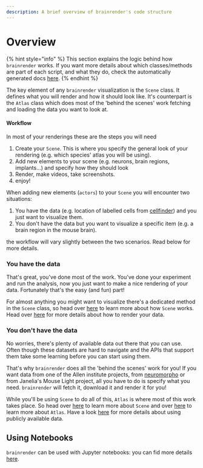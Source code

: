 ```yaml
---
description: A brief overview of brainrender's code structure
---
```


# Overview

{% hint style="info" %}
This section explains the logic behind how `brainrender` works. If you want more details about which classes/methods are part of each script, and what they do, check the automatically generated docs [here](../../autogenerated-docs/brainrender-autodocs/).
{% endhint %}

The key element of any `brainrender` visualization is the `Scene` class. It defines what you will render and how it should look like. It's counterpart is the `Atlas` class which does most of the 'behind the scenes' work fetching and loading the data you want to look at.

#### Workflow

In most of your renderings these are the steps you will need

1. Create your `Scene`. This is where you specify the general look of your rendering \(e.g. which species' atlas you will be using\).
2. Add new elements to your scene \(e.g. neurons, brain regions, implants...\) and specify how they should look
3. Render, make videos, take screenshots.
4. enjoy!



When adding new elements \(`actors`\) to your `Scene` you will encounter two situations:

1. You have the data \(e.g. location of labelled cells from [cellfinder](https://docs.cellfinder.info/)\) and you just want to visualize them.
2. You don't have the data but you want to visualize a specific item \(e.g. a brain region in the mouse brain\).

the workflow will vary slightly between the two scenarios. Read below for more details.



### You have the data

That's great, you've done most of the work. You've done your experiment and run the analysis, now you just want to make a nice rendering of your data. Fortunately that's the easy \(and fun\) part! 

For almost anything you might want to visualize  there's a dedicated method in the `Scene` class, so head over [here](../scene.md) to learn more about how `Scene` works. Head over [here](../user.md) for more details about how to render your data. 



### You don't have the data

No worries, there's plenty of available data out there that you can use. Often though these datasets are hard to navigate and the APIs that support them take some learning before you can start using them. 

That's why `brainrender` does all the 'behind the scenes' work for you! If you want data from one of the Allen institute projects, from [neuromorpho](http://neuromorpho.org/) or from Janelia's Mouse Light project, all you have to do is specify what you need. `brainrender` will fetch it, download it and render it for you!

While you'll be using `Scene` to do all of this, `Atlas` is where most of this work takes place. So head over [here](../scene.md) to learn more about `Scene` and over [here](../atlas.md) to learn more about `Atlas`. Have a look [here](../public.md) for more details about using publicly available data.



## Using Notebooks

`brainrender` can be used with Jupyter notebooks: you can fid more details [here](using-notebooks.md).

